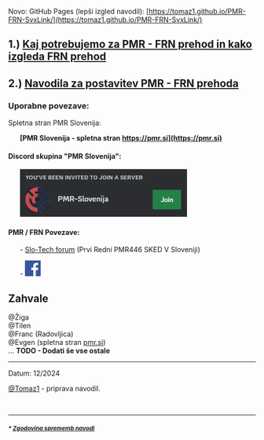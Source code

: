
Novo: GitHub Pages (lepši izgled navodil): [https://tomaz1.github.io/PMR-FRN-SvxLink/](https://tomaz1.github.io/PMR-FRN-SvxLink/)

## 1.) [Kaj potrebujemo za PMR - FRN prehod in kako izgleda FRN prehod](Navodila/Kaj-je-FRN-in-slike.md)

## 2.) [Navodila za postavitev PMR - FRN prehoda](Navodila/RPi3-glavna-navodila.md)

### Uporabne povezave:

Spletna stran PMR Slovenija:

&nbsp;&nbsp;&nbsp;&nbsp;&nbsp;&nbsp;**[PMR Slovenija - spletna stran https://pmr.si](https://pmr.si)**

#### Discord skupina "PMR Slovenija":

&nbsp;&nbsp;&nbsp;&nbsp;&nbsp;&nbsp;[![Join discord PMR Slovenia](./img/image-pmr-discord.png)](https://discord.gg/uJwU4dH3hF)

#### PMR / FRN Povezave:

&nbsp;&nbsp;&nbsp;&nbsp;&nbsp;&nbsp;- [Slo-Tech forum](https://slo-tech.com/forum/t796344/0) (Prvi Redni PMR446 SKED V Sloveniji)

&nbsp;&nbsp;&nbsp;&nbsp;&nbsp;&nbsp;- [![Facebook](./img/image-facebook.png)](https://www.facebook.com/groups/355467710574815/)

## Zahvale
@Žiga<br>
@Tilen<br>
@Franc (Radovljica)<br>
@Evgen (spletna stran <a href="https://pmr.si">pmr.si</a>)<br>
... **TODO - Dodati še vse ostale**

<hr>
Datum: 12/2024 

[@Tomaz1](https://github.com/tomaz1) - priprava navodil.

<br>
<hr>

##### <sup> * [Zgodovina sprememb navodi](CHANGELOG.md)</sup>

